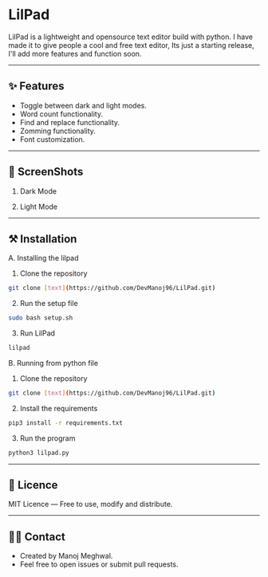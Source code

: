 # LilPad
LilPad is a lightweight and opensource text editor build with python. I have made it to give people a cool and free text editor, Its just a starting release, I'll add more features and function soon.

---

## ✨ Features
- Toggle between dark and light modes.
- Word count functionality.
- Find and replace functionality.
- Zomming functionality.
- Font customization.
---

## 📸 ScreenShots
1) Dark Mode



2) Light Mode


---

## ⚒️ Installation
A. Installing the lilpad

1) Clone the repository
```bash
git clone [text](https://github.com/DevManoj96/LilPad.git)
```

2) Run the setup file
```bash
sudo bash setup.sh
```

3) Run LilPad
```bash
lilpad
```

B. Running from python file

1) Clone the repository
```bash
git clone [text](https://github.com/DevManoj96/LilPad.git)
```

2) Install the requirements
```bash
pip3 install -r requirements.txt
```

3) Run the program
```bash
python3 lilpad.py
```

---

## 📜 Licence

MIT Licence — Free to use, modify and distribute.

---

## 👨‍💻 Contact
- Created by Manoj Meghwal.
- Feel free to open issues or submit pull requests.
